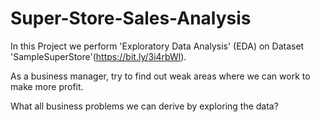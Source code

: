 # Super-Store-Sales-Analysis
In this Project we perform 'Exploratory Data Analysis' (EDA) on Dataset 'SampleSuperStore'(https://bit.ly/3i4rbWl).

As a business manager, try to find out weak areas where we can work to make more profit.

What all business problems we can derive by exploring the data?
